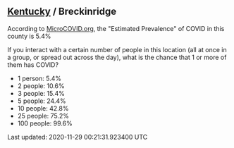 
## [Kentucky](/united-states/kentucky) / Breckinridge

According to [MicroCOVID.org](http://microcovid.org),
the "Estimated Prevalence" of COVID in this county is 5.4%

If you interact with a certain number of people in this location
(all at once in a group, or spread out across the day), what is the chance that
1 or more of them has COVID?

- 1 person: 5.4%
- 2 people: 10.6%
- 3 people: 15.4%
- 5 people: 24.4%
- 10 people: 42.8%
- 25 people: 75.2%
- 100 people: 99.6%

Last updated: 2020-11-29 00:21:31.923400 UTC
